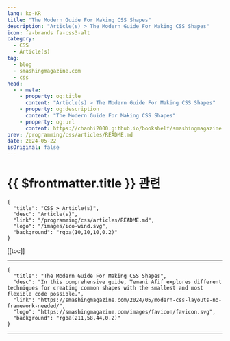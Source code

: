 ```yaml
---
lang: ko-KR
title: "The Modern Guide For Making CSS Shapes"
description: "Article(s) > The Modern Guide For Making CSS Shapes"
icon: fa-brands fa-css3-alt
category: 
  - CSS
  - Article(s)
tag: 
  - blog
  - smashingmagazine.com
  - css
head:
  - - meta:
    - property: og:title
      content: "Article(s) > The Modern Guide For Making CSS Shapes"
    - property: og:description
      content: "The Modern Guide For Making CSS Shapes"
    - property: og:url
      content: https://chanhi2000.github.io/bookshelf/smashingmagazine.com/modern-css-layouts-no-framework-needed.html
prev: /programming/css/articles/README.md
date: 2024-05-22
isOriginal: false
---
```


# {{ $frontmatter.title }} 관련

```component VPCard
{
  "title": "CSS > Article(s)",
  "desc": "Article(s)",
  "link": "/programming/css/articles/README.md",
  "logo": "/images/ico-wind.svg",
  "background": "rgba(10,10,10,0.2)"
}
```

[[toc]]

---

```component VPCard
{
  "title": "The Modern Guide For Making CSS Shapes",
  "desc": "In this comprehensive guide, Temani Afif explores different techniques for creating common shapes with the smallest and most flexible code possible.",
  "link": "https://smashingmagazine.com/2024/05/modern-css-layouts-no-framework-needed/",
  "logo": "https://smashingmagazine.com/images/favicon/favicon.svg",
  "background": "rgba(211,58,44,0.2)"
}
```

<!-- TODO: 작성 -->

---

<TagLinks />